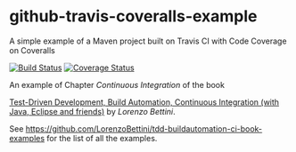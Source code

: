 # github-travis-coveralls-example
A simple example of a Maven project built on Travis CI with Code Coverage on Coveralls

[![Build Status](https://travis-ci.com/LorenzoBettini/github-travis-coveralls-example.svg?branch=master)](https://travis-ci.com/LorenzoBettini/github-travis-coveralls-example)
[![Coverage Status](https://coveralls.io/repos/github/LorenzoBettini/github-travis-coveralls-example/badge.svg?branch=master)](https://coveralls.io/github/LorenzoBettini/github-travis-coveralls-example?branch=master)

An example of Chapter _Continuous Integration_ of the book

[Test-Driven Development, Build Automation, Continuous Integration (with Java, Eclipse and friends)](https://leanpub.com/tdd-buildautomation-ci)
by _Lorenzo Bettini_.

See https://github.com/LorenzoBettini/tdd-buildautomation-ci-book-examples for the list of all the examples.

